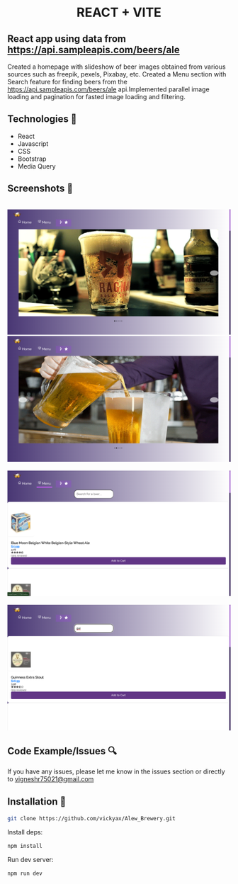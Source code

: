 <h1 align="center">

<br>

<br>

<br>

REACT + VITE
## React app using data from https://api.sampleapis.com/beers/ale

Created a homepage with slideshow of beer images obtained from various sources such as
freepik, pexels, Pixabay, etc.
Created a Menu section with Search feature for finding beers from the https://api.sampleapis.com/beers/ale
api.Implemented parallel image loading and pagination for fasted image loading and filtering.
</h1>

## Technologies 🔧

- React
- Javascript
- CSS
- Bootstrap
- Media Query

## Screenshots 📸

<br>

<img src="src/assets/image1.png" width="100%" />

<br>

<img src="src/assets/image2.png" width="100%" />

<br>
<br>

<img src="src/assets/image3.png" width="100%" />

<br>
<br>

<img src="src/assets/image4.png" width="100%" />

<br>

## Code Example/Issues 🔍

If you have any issues, please let me know in the issues section or directly to vigneshr75021@gmail.com

## Installation 💾

```bash
git clone https://github.com/vickyax/Alew_Brewery.git
```


Install deps:

```bash
npm install
```

Run dev server:

```bash
npm run dev
```
